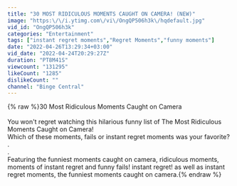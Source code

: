 ```yaml
---
title: "30 MOST RIDICULOUS MOMENTS CAUGHT ON CAMERA! (NEW)"
image: "https:\/\/i.ytimg.com\/vi\/OngQP506h3k\/hqdefault.jpg"
vid_id: "OngQP506h3k"
categories: "Entertainment"
tags: ["instant regret moments","Regret Moments","funny moments"]
date: "2022-04-26T13:29:34+03:00"
vid_date: "2022-04-24T20:29:27Z"
duration: "PT8M41S"
viewcount: "131295"
likeCount: "1285"
dislikeCount: ""
channel: "Binge Central"
---
```

{% raw %}30 Most Ridiculous Moments Caught on Camera<br /><br />You won't regret watching this hilarious funny list of The Most Ridiculous Moments Caught on Camera!<br />Which of these moments, fails or instant regret moments was your favorite? <br />.<br />.<br />Featuring the funniest moments caught on camera, ridiculous moments, moments of instant regret and funny fails! instant regret! as well as instant regret moments, the funniest moments caught on camera.{% endraw %}
